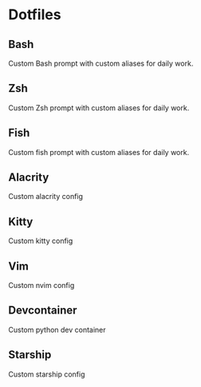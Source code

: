 # Dotfiles

## Bash
Custom Bash prompt with custom aliases for daily work.

## Zsh
Custom Zsh prompt with custom aliases for daily work.

## Fish
Custom fish prompt with custom aliases for daily work.

## Alacrity
Custom alacrity config

## Kitty
Custom kitty config

## Vim
Custom nvim config

## Devcontainer
Custom python dev container

## Starship
Custom starship config
